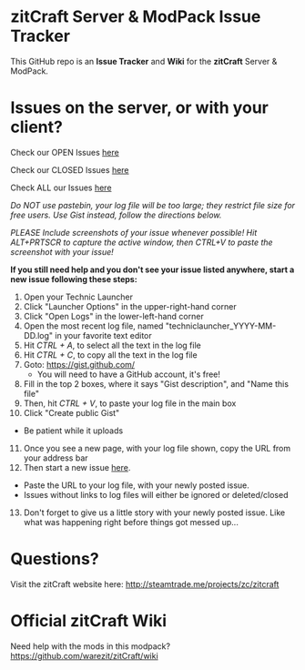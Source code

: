 # zitCraft Server & ModPack Issue Tracker

This GitHub repo is an **Issue Tracker** and **Wiki** for the **zitCraft** Server & ModPack.

# Issues on the server, or with your client?

Check our OPEN Issues [here](https://github.com/warezit/zitCraft/issues)

Check our CLOSED Issues [here](https://github.com/warezit/zitCraft/issues?q=is%3Aissue+is%3Aclosed)

Check ALL our Issues [here](https://github.com/warezit/zitCraft/issues?q=)

*Do NOT use pastebin, your log file will be too large; they restrict file size for free users. Use Gist instead, follow the directions below.*

*PLEASE Include screenshots of your issue whenever possible! Hit ALT+PRTSCR to capture the active window, then CTRL+V to paste the screenshot with your issue!*

**If you still need help and you don't see your issue listed anywhere, start a new issue following these steps:**

1. Open your Technic Launcher
2. Click "Launcher Options" in the upper-right-hand corner
3. Click "Open Logs" in the lower-left-hand corner
4. Open the most recent log file, named "techniclauncher_YYYY-MM-DD.log" in your favorite text editor
5. Hit *CTRL + A*, to select all the text in the log file
6. Hit *CTRL + C*, to copy all the text in the log file
7. Goto: https://gist.github.com/
   * You will need to have a GitHub account, it's free!
8. Fill in the top 2 boxes, where it says "Gist description", and "Name this file"
9. Then, hit *CTRL + V*, to paste your log file in the main box
10. Click "Create public Gist"
   * Be patient while it uploads
11. Once you see a new page, with your log file shown, copy the URL from your address bar
12. Then start a new issue [here](https://github.com/warezit/zitCraft/issues).
   * Paste the URL to your log file, with your newly posted issue.
   * Issues without links to log files will either be ignored or deleted/closed
13. Don't forget to give us a little story with your newly posted issue. Like what was happening right before things got messed up...

# Questions?

Visit the zitCraft website here: http://steamtrade.me/projects/zc/zitcraft

# Official zitCraft Wiki

Need help with the mods in this modpack? https://github.com/warezit/zitCraft/wiki
